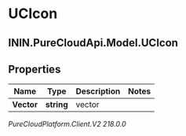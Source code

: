# UCIcon

## ININ.PureCloudApi.Model.UCIcon

## Properties

|Name | Type | Description | Notes|
|------------ | ------------- | ------------- | -------------|
| **Vector** | **string** | vector | |



_PureCloudPlatform.Client.V2 218.0.0_
